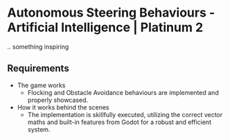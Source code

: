 # Autonomous Steering Behaviours - Artificial Intelligence | Platinum 2

.. something inspiring

## Requirements

- The game works
  - Flocking and Obstacle Avoidance behaviours are implemented and properly showcased.
- How it works behind the scenes
  - The implementation is skillfully executed, utilizing the correct vector maths and built-in features from Godot for a robust and efficient system.
